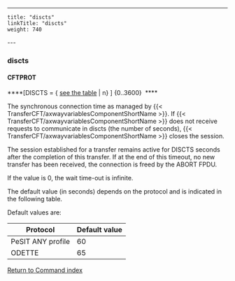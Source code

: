 ---
    title: "discts"
    linkTitle: "discts"
    weight: 740
---<span id="discts"></span>

### discts

#### CFTPROT

****[DISCTS =
{ <u>see the table</u> &#124; n} ] {0..3600}  ****

The synchronous connection time as managed by {{< TransferCFT/axwayvariablesComponentShortName  >}}. If {{< TransferCFT/axwayvariablesComponentShortName  >}} does not receive requests to communicate in discts (the number of seconds), {{< TransferCFT/axwayvariablesComponentShortName  >}} closes the session.

The session established for a transfer remains active for DISCTS seconds
after the completion of this transfer. If at the end of this timeout,
no new transfer has been received, the connection is freed by the ABORT
FPDU.

If the value is 0, the wait time-out is infinite.

The default value (in seconds) depends on the protocol and is indicated
in the following table.

Default values are:


| Protocol  | Default value  |
| --- | --- |
| PeSIT ANY profile | 60 |
| ODETTE  | 65  |


[Return to Command index](../../)
